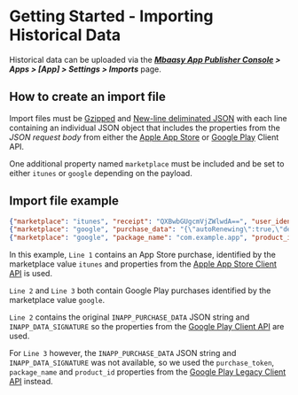 # Getting Started - Importing Historical Data

Historical data can be uploaded via the ***[Mbaasy App Publisher Console](https://console.mbaasy.com) > Apps > [App] > Settings > Imports*** page.

## How to create an import file

Import files must be [Gzipped](https://en.wikipedia.org/wiki/Gzip) and [New-line deliminated JSON](http://ndjson.org/) with each line containing an individual JSON object that includes the properties from the *JSON request body* from either the [Apple App Store](/client_api/apple_app_store) or [Google Play](/client_api/google_play) Client API.

One additional property named `marketplace` must be included and be set to either `itunes` or `google` depending on the payload.

## Import file example

```json
{"marketplace": "itunes", "receipt": "QXBwbGUgcmVjZWlwdA==", "user_identifer": "42", "ip_address": "156.33.241.5", "metadata": {"campaign_id": "99"}}
{"marketplace": "google", "purchase_data": "{\"autoRenewing\":true,\"developerPayload\":{\"uid\":\"42\"},\"packageName\":\"com.example.app\",\"productId\":\"premium.1.month\",\"purchaseState\":0,\"purchaseStateEnum\":\"PURCHASED\",\"purchaseTime\":1491983056073,\"purchaseToken\":\"Lh27.AO-sER_DvQ_fEChr-XA6sK\", \"orderId\": \"GPA.1234-5678-9123-45678\"}", "purchase_signature": "UHVyY2hhc2Ugc2lnbmF0dXJl", "user_identifer": "23", "ip_address": "99.88.77.00", "metadata": {"campaign_id": "99"}}
{"marketplace": "google", "package_name": "com.example.app", "product_id": "premium.1.month", "order_id": "GPA.1234-5678-9123-45678", "user_identifer": "120", "ip_address": "88.77.66.55", "metadata": {"campaign_id": "99"}}
```

In this example, `Line 1` contains an App Store purchase, identified by the marketplace value `itunes` and properties from the [Apple App Store Client API](/client_api/apple_app_store) is used.

`Line 2` and `Line 3` both contain Google Play purchases identified by the marketplace value `google`.

`Line 2` contains the original `INAPP_PURCHASE_DATA` JSON string and `INAPP_DATA_SIGNATURE` so the properties from the [Google Play Client API](/client_api/google_play) are used.

For `Line 3` however, the `INAPP_PURCHASE_DATA` JSON string and `INAPP_DATA_SIGNATURE` was not available, so we used the `purchase_token`, `package_name` and `product_id` properties from the [Google Play Legacy Client API](/client_api/legacy_google_play) instead.
